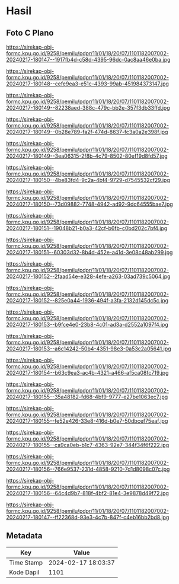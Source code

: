# Hasil

## Foto C Plano

https://sirekap-obj-formc.kpu.go.id/9258/pemilu/pdpr/11/01/18/20/07/1101182007002-20240217-180147--1917fb4d-c58d-4395-96dc-0ac8aa46e0ba.jpg

https://sirekap-obj-formc.kpu.go.id/9258/pemilu/pdpr/11/01/18/20/07/1101182007002-20240217-180148--cefe9ea3-e51c-4393-99ab-451984373147.jpg

https://sirekap-obj-formc.kpu.go.id/9258/pemilu/pdpr/11/01/18/20/07/1101182007002-20240217-180149--82238aed-388c-479c-bb2e-357f3db33ffd.jpg

https://sirekap-obj-formc.kpu.go.id/9258/pemilu/pdpr/11/01/18/20/07/1101182007002-20240217-180149--0b28e789-fa2f-474d-8637-fc3a0a2e398f.jpg

https://sirekap-obj-formc.kpu.go.id/9258/pemilu/pdpr/11/01/18/20/07/1101182007002-20240217-180149--3ea06315-2f8b-4c79-8502-80ef19d8fd57.jpg

https://sirekap-obj-formc.kpu.go.id/9258/pemilu/pdpr/11/01/18/20/07/1101182007002-20240217-180150--4be83fd4-9c2a-4bf4-9729-d7545532cf29.jpg

https://sirekap-obj-formc.kpu.go.id/9258/pemilu/pdpr/11/01/18/20/07/1101182007002-20240217-180150--73d09882-7748-4942-ad92-9dc64555bae7.jpg

https://sirekap-obj-formc.kpu.go.id/9258/pemilu/pdpr/11/01/18/20/07/1101182007002-20240217-180151--19048b21-b0a3-42cf-b6fb-c0bd202c7bf4.jpg

https://sirekap-obj-formc.kpu.go.id/9258/pemilu/pdpr/11/01/18/20/07/1101182007002-20240217-180151--60303d32-8b4d-452e-a41d-3e08c48ab299.jpg

https://sirekap-obj-formc.kpu.go.id/9258/pemilu/pdpr/11/01/18/20/07/1101182007002-20240217-180152--2faad54e-e328-4efe-a263-03ad739c5064.jpg

https://sirekap-obj-formc.kpu.go.id/9258/pemilu/pdpr/11/01/18/20/07/1101182007002-20240217-180152--825e0a44-1936-494f-a3fa-2132d145dc5c.jpg

https://sirekap-obj-formc.kpu.go.id/9258/pemilu/pdpr/11/01/18/20/07/1101182007002-20240217-180153--b9fce4e0-23b8-4c01-ad3a-d2552a1097f4.jpg

https://sirekap-obj-formc.kpu.go.id/9258/pemilu/pdpr/11/01/18/20/07/1101182007002-20240217-180153--a6c14242-50b4-4351-98e3-0a53c2a05641.jpg

https://sirekap-obj-formc.kpu.go.id/9258/pemilu/pdpr/11/01/18/20/07/1101182007002-20240217-180154--b63c9ea3-ac4b-4321-a466-af5ca08fc719.jpg

https://sirekap-obj-formc.kpu.go.id/9258/pemilu/pdpr/11/01/18/20/07/1101182007002-20240217-180155--35a48182-fd68-4bf9-9777-e27be1063ec7.jpg

https://sirekap-obj-formc.kpu.go.id/9258/pemilu/pdpr/11/01/18/20/07/1101182007002-20240217-180155--fe52e426-33e8-416d-b0e7-50dbcef75eaf.jpg

https://sirekap-obj-formc.kpu.go.id/9258/pemilu/pdpr/11/01/18/20/07/1101182007002-20240217-180155--ca9ca0eb-b1c7-4363-92e7-344f34f6f222.jpg

https://sirekap-obj-formc.kpu.go.id/9258/pemilu/pdpr/11/01/18/20/07/1101182007002-20240217-180156--766e9537-231d-4858-9210-7d1d8098c07c.jpg

https://sirekap-obj-formc.kpu.go.id/9258/pemilu/pdpr/11/01/18/20/07/1101182007002-20240217-180156--64c4d9b7-818f-4bf2-81e4-3e9878d49f72.jpg

https://sirekap-obj-formc.kpu.go.id/9258/pemilu/pdpr/11/01/18/20/07/1101182007002-20240217-180147--ff22368d-93e3-4c7b-847f-c4eb16bb2bd8.jpg


## Metadata

| Key        | Value               |
| ---------- | ------------------- |
| Time Stamp | 2024-02-17 18:03:37 |
| Kode Dapil | 1101                |



